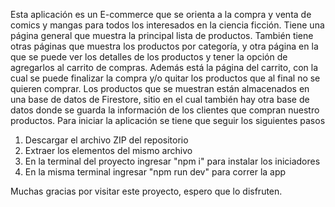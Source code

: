 Esta aplicación es un E-commerce que se orienta a la compra y venta de comics y mangas para todos los interesados en la ciencia ficción. Tiene una página general que muestra la principal lista de productos. También tiene otras páginas que muestra los productos por categoría, y otra página en la que se puede ver los detalles de los productos y tener la opción de agregarlos al carrito de compras. Además está la página del carrito, con la cual se puede finalizar la compra y/o quitar los productos que al final no se quieren comprar.
Los productos que se muestran están almacenados en una base de datos de Firestore, sitio en el cual también hay otra base de datos donde se guarda la información de los clientes que compran nuestro productos.
Para iniciar la aplicación se tiene que seguir los siguientes pasos

1. Descargar el archivo ZIP del repositorio
2. Extraer los elementos del mismo archivo
3. En la terminal del proyecto ingresar "npm i" para instalar los iniciadores
4. En la misma terminal ingresar "npm run dev" para correr la app

Muchas gracias por visitar este proyecto, espero que lo disfruten.
